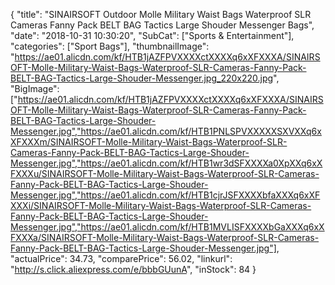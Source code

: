 {
	"title": "SINAIRSOFT Outdoor Molle Military Waist Bags Waterproof SLR Cameras Fanny Pack BELT BAG Tactics Large Shouder Messenger Bags",
	"date": "2018-10-31 10:30:20",
	"SubCat": ["Sports & Entertainment"],
	"categories": ["Sport Bags"],
	"thumbnailImage": "https://ae01.alicdn.com/kf/HTB1jAZFPVXXXXctXXXXq6xXFXXXA/SINAIRSOFT-Molle-Military-Waist-Bags-Waterproof-SLR-Cameras-Fanny-Pack-BELT-BAG-Tactics-Large-Shouder-Messenger.jpg_220x220.jpg",
	"BigImage": ["https://ae01.alicdn.com/kf/HTB1jAZFPVXXXXctXXXXq6xXFXXXA/SINAIRSOFT-Molle-Military-Waist-Bags-Waterproof-SLR-Cameras-Fanny-Pack-BELT-BAG-Tactics-Large-Shouder-Messenger.jpg","https://ae01.alicdn.com/kf/HTB1PNLSPVXXXXXSXVXXq6xXFXXXm/SINAIRSOFT-Molle-Military-Waist-Bags-Waterproof-SLR-Cameras-Fanny-Pack-BELT-BAG-Tactics-Large-Shouder-Messenger.jpg","https://ae01.alicdn.com/kf/HTB1wr3dSFXXXXa0XpXXq6xXFXXXu/SINAIRSOFT-Molle-Military-Waist-Bags-Waterproof-SLR-Cameras-Fanny-Pack-BELT-BAG-Tactics-Large-Shouder-Messenger.jpg","https://ae01.alicdn.com/kf/HTB1cjrJSFXXXXbfaXXXq6xXFXXXi/SINAIRSOFT-Molle-Military-Waist-Bags-Waterproof-SLR-Cameras-Fanny-Pack-BELT-BAG-Tactics-Large-Shouder-Messenger.jpg","https://ae01.alicdn.com/kf/HTB1MVLISFXXXXbGaXXXq6xXFXXXa/SINAIRSOFT-Molle-Military-Waist-Bags-Waterproof-SLR-Cameras-Fanny-Pack-BELT-BAG-Tactics-Large-Shouder-Messenger.jpg"],
	"actualPrice": 34.73,
	"comparePrice": 56.02,
	"linkurl": "http://s.click.aliexpress.com/e/bbbGUunA",
	"inStock": 84
}
